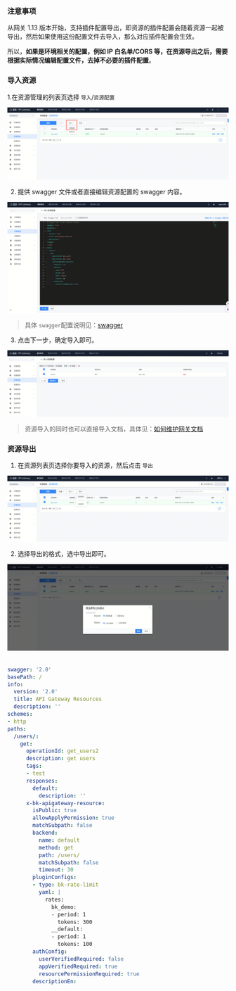 ### 注意事项


从网关 1.13 版本开始，支持插件配置导出，即资源的插件配置会随着资源一起被导出，然后如果使用这份配置文件去导入，那么对应插件配置会生效。

所以，**如果是环境相关的配置，例如 IP 白名单/CORS 等，在资源导出之后，需要根据实际情况编辑配置文件，去掉不必要的插件配置**。

### 导入资源
1.在资源管理的列表页选择 `导入`/`资源配置`

![import-and-export-01.png](./media/import-and-export-01.png)

2. 提供 swagger 文件或者直接编辑资源配置的 swagger 内容。

![import-and-export-02.png](./media/import-and-export-02.png)


> 具体 `swagger`配置说明见：[swagger](./swagger-explain.md)

3. 点击下一步，确定导入即可。

![import-and-export-03.png](./media/import-and-export-03.png)


> 资源导入的同时也可以直接导入文档，具体见：[如何维护网关文档](./manage-document.md)


### 资源导出

1. 在资源列表页选择你要导入的资源，然后点击 `导出`

![import-and-export-04.png](./media/import-and-export-04.png)

2. 选择导出的格式，选中导出即可。

![import-and-export-05.png](./media/import-and-export-05.png)


```yaml

swagger: '2.0'
basePath: /
info:
  version: '2.0'
  title: API Gateway Resources
  description: ''
schemes:
- http
paths:
  /users/:
    get:
      operationId: get_users2
      description: get users
      tags:
      - test
      responses:
        default:
          description: ''
      x-bk-apigateway-resource:
        isPublic: true
        allowApplyPermission: true
        matchSubpath: false
        backend:
          name: default
          method: get
          path: /users/
          matchSubpath: false
          timeout: 30
        pluginConfigs:
        - type: bk-rate-limit
          yaml: |
            rates:
              bk_demo:
              - period: 1
                tokens: 300
              __default:
              - period: 1
                tokens: 100
        authConfig:
          userVerifiedRequired: false
          appVerifiedRequired: true
          resourcePermissionRequired: true
        descriptionEn:



```


